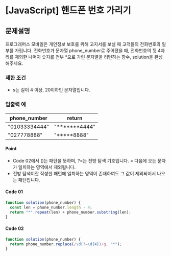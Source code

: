 # [JavaScript] 핸드폰 번호 가리기

## 문제설명

프로그래머스 모바일은 개인정보 보호를 위해 고지서를 보낼 때 고객들의 전화번호의 일부를 가립니다.
전화번호가 문자열 phone_number로 주어졌을 때, 전화번호의 뒷 4자리를 제외한 나머지 숫자를 전부 \*으로 가린 문자열을 리턴하는 함수, solution을 완성해주세요.

### 제한 조건

- s는 길이 4 이상, 20이하인 문자열입니다.

### 입출력 예

| phone_number  | return           |
| ------------- | ---------------- |
| "01033334444" | "**\*\*\***4444" |
| "027778888"   | "**\***8888"     |

#### Point

- Code 02에서 ()는 패턴을 뜻하며, ?=는 전방 탐색 기호입니다. = 다음에 오는 문자가 일치하는 영역에서 제외됩니다.
- 전방 탐색이란 작성한 패턴에 일치하는 영역이 존재하여도 그 값이 제외되어서 나오는 패턴입니다.

#### Code 01

```javascript
function solution(phone_number) {
  const len = phone_number.length - 4;
  return "*".repeat(len) + phone_number.substring(len);
}
```

#### Code 02

```js
function solution(phone_number) {
  return phone_number.replace(/\d(?=\d{4})/g, "*");
}
```

